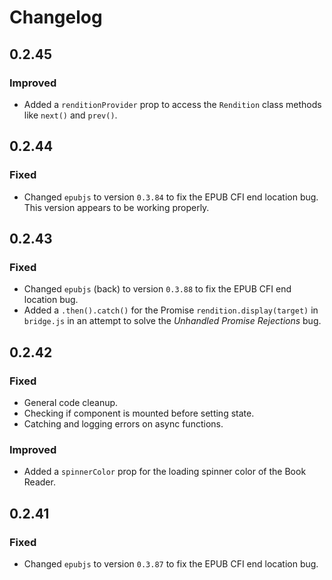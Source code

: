 # Changelog

## 0.2.45

### Improved

- Added a `renditionProvider` prop to access the `Rendition` class methods like `next()` and `prev()`.

## 0.2.44

### Fixed

- Changed `epubjs` to version `0.3.84` to fix the EPUB CFI end location bug. This version appears to be working properly.

## 0.2.43

### Fixed

- Changed `epubjs` (back) to version `0.3.88` to fix the EPUB CFI end location bug.
- Added a `.then().catch()` for the Promise `rendition.display(target)` in `bridge.js` in an attempt to solve the _Unhandled Promise Rejections_ bug.

## 0.2.42

### Fixed

- General code cleanup.
- Checking if component is mounted before setting state.
- Catching and logging errors on async functions.

### Improved

- Added a `spinnerColor` prop for the loading spinner color of the Book Reader.

## 0.2.41

### Fixed

- Changed `epubjs` to version `0.3.87` to fix the EPUB CFI end location bug.
